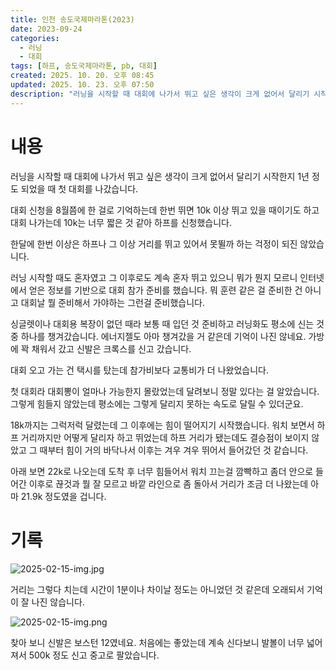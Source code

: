 ```yaml
---
title: 인천 송도국제마라톤(2023)
date: 2023-09-24
categories:
  - 러닝
  - 대회
tags: [하프, 송도국제마라톤, pb, 대회]
created: 2025. 10. 20. 오후 08:45
updated: 2025. 10. 23. 오후 07:50
description: "러닝을 시작할 때 대회에 나가서 뛰고 싶은 생각이 크게 없어서 달리기 시작한지 1년 정도 되었을 때 첫 대회를 나갔습니다. 대회 신청을 8월쯤에 한 걸로 기억하는데 한번 뛰면 10k 이상 뛰고 있을 때이기도 하고 대회 나가는데 10k는 너무 짧은 것 같아 하프를 신청했습니다. 한달에 한"
---
```


# 내용

러닝을 시작할 때 대회에 나가서 뛰고 싶은 생각이 크게 없어서 달리기 시작한지 1년 정도 되었을 때 첫 대회를 나갔습니다.

대회 신청을 8월쯤에 한 걸로 기억하는데 한번 뛰면 10k 이상 뛰고 있을 때이기도 하고 대회 나가는데 10k는 너무 짧은 것 같아 하프를 신청했습니다.

한달에 한번 이상은 하프나 그 이상 거리를 뛰고 있어서 못뛸까 하는 걱정이 되진 않았습니다. 

러닝 시작할 때도 혼자였고 그 이후로도 계속 혼자 뛰고 있으니 뭐가 뭔지 모르니 인터넷에서 얻은 정보를 기반으로 대회 참가 준비를 했습니다. 뭐 훈련 같은 걸 준비한 건 아니고 대회날 뭘 준비해서 가야하는 그런걸 준비했습니다.

싱글렛이나 대회용 복장이 없던 때라 보통 때 입던 것 준비하고 러닝화도 평소에 신는 것 중 하나를 챙겨갔습니다. 에너지젤도 아마 챙겨갔을 거 같은데 기억이 나진 않네요. 가방에 꽉 채워서 갔고 신발은 크록스를 신고 갔습니다.

대회 오고 가는 건 택시를 탔는데 참가비보다 교통비가 더 나왔었습니다.

첫 대회라 대회뽕이 얼마나 가능한지 몰랐었는데 달려보니 정말 있다는 걸 알았습니다. 그렇게 힘들지 않았는데 평소에는 그렇게 달리지 못하는 속도로 달릴 수 있더군요.

18k까지는 그럭저럭 달렸는데 그 이후에는 힘이 떨어지기 시작했습니다. 워치 보면서 하프 거리까지만 어떻게 달리자 하고 뛰었는데 하프 거리가 됐는데도 결승점이 보이지 않았고 그 때부터 힘이 거의 바닥나서 이후는 겨우 겨우 뛰어서 들어갔던 것 같습니다.

아래 보면 22k로 나오는데 도착 후 너무 힘들어서 워치 끄는걸 깜빡하고 좀더 안으로 들어간 이후로 끊것과 뭘 잘 모르고 바깥 라인으로 좀 돌아서 거리가 조금 더 나왔는데 아마 21.9k 정도였을 겁니다.

# 기록

![2025-02-15-img.jpg](assets/2025-02-15-img.jpg)

거리는 그렇다 치는데 시간이 1분이나 차이날 정도는 아니었던 것 같은데 오래되서 기억이 잘 나진 않습니다.

![2025-02-15-img.png](assets/2025-02-15-img.png)

찾아 보니 신발은 보스턴 12였네요. 처음에는 좋았는데 계속 신다보니 발볼이 너무 넓어져서 500k 정도 신고 중고로 팔았습니다.
